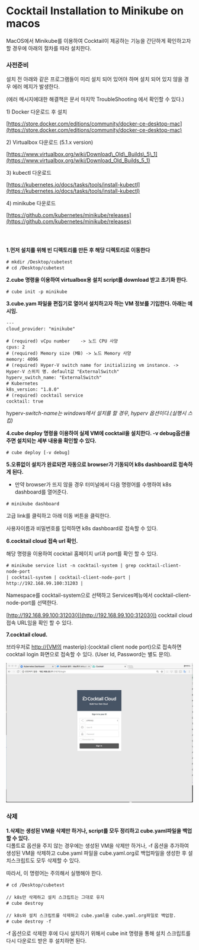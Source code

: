 # Cocktail Installation to Minikube on macos

MacOS에서 Minikube를 이용하여 Cocktail이 제공하는 기능을 간단하게 확인하고자 할 경우에 아래의 절차를 따라 설치한다.

### **사전준비**

설치 전 아래와 같은 프로그램들이 미리 설치 되어 있어야 하며 설치 되어 있지 않을 경우 에러 메지가 발생한다.

\(에러 메시지에대한 해결책은 문서 마지막 TroubleShooting 에서 확인할 수 있다.\)

1\) Docker 다운로드 후 설치

[https://store.docker.com/editions/community/docker-ce-desktop-mac](https://store.docker.com/editions/community/docker-ce-desktop-mac)

2\) Virtualbox 다운로드 \(5.1.x version\)

[https://www.virtualbox.org/wiki/Download\_Old\_Builds\_5\_1](https://www.virtualbox.org/wiki/Download_Old_Builds_5_1)

3\) kubectl 다운로드

[https://kubernetes.io/docs/tasks/tools/install-kubectl](https://kubernetes.io/docs/tasks/tools/install-kubectl)

4\) minikube 다운로드

[https://github.com/kubernetes/minikube/releases](https://github.com/kubernetes/minikube/releases)

#### ㅤ

**1.먼저 설치를 위해 빈 디렉토리를 만든 후 해당 디렉토리로 이동한다**

```
# mkdir /Desktop/cubetest
# cd /Desktop/cubetest
```

**2.cube 명령을 이용하여 virtualbox용 설치 script를 download 받고 초기화 한다.**

```
# cube init -p minikube
```

**3.cube.yam 파일을 편집기로 열어서 설치하고자 하는 VM 정보를 기입한다. 아래는 예시임.**

```
---
cloud_provider: "minikube"

# (required) vCpu number    -> 노드 CPU 사양 
cpus: 2
# (required) Memory size (MB) -> 노드 Memory 사양 
memory: 4096
# (required) Hyper-V switch name for initializing vm instance. -> Hyper-V 스위치 명. default값 "ExternalSwitch"
hyperv_switch_name: "ExternalSwitch"
# Kubernetes
k8s_version: "1.8.0"
# (required) cocktail service
cocktail: true
```

hyperv-_switch-name는 windows에서 설치를 할 경우, hyperv 옵션이다.\(실행시 스킵\)_

**4.cube deploy 명령을 이용하여 실제 VM에 cocktail을 설치한다. -v debug옵션을 주면 설치되는 세부 내용을 확인할 수 있다.**

```
# cube deploy [-v debug]
```

**5.오류없이 설치가 완료되면 자동으로 browser가 기동되어 k8s dashboard로 접속하게 된다.**

* 만약 browser가 뜨지 않을 경우 터미널에서 다음 명령어를 수행하여 k8s dashboard를 열어준다.

```
# minikube dashboard
```

고급 link를 클릭하고 아래 이동 버튼을 클릭한다.

사용자이름과 비밀번호를 입력하면 k8s dashboard로 접속할 수 있다.

**6.cocktail cloud 접속 url 확인.**

해당 명령을 이용하여 cocktail 홈페이지 url과 port를 확인 할 수 있다.

```
# minikube service list -n cocktail-system | grep cocktail-client-node-port
| cocktail-system | cocktail-client-node-port | http://192.168.99.100:31203 |
```

Namespace를 cocktail-system으로 선택하고 Services메뉴에서 cocktail-client-node-port를 선택한다.

[http://192.168.99.100:31203이](http://192.168.99.100:31203이) cocktail cloud 접속 URL임을 확인 할 수 있다.

**7.cocktail cloud.**

브라우저로 [http://{VM의](http://{VM의) masterip}:{cocktail client node port}으로 접속하면 cocktail login 화면으로 접속할 수 있다. \(User Id, Password는 별도 문의\).

![](/assets/cocktail_login.jpeg)

### **삭제**

**1.삭제는  생성된  VM을 삭제만 하거나,  script를 모두 정리하고 cube.yaml파일을 백업할 수 있다.**  
  디폴트로 옵션을 주지 않는 경우에는 생성된 VM을 삭제만 하거나,  -f 옵션을 추가하여 생성된 VM을 삭제하고 cube.yaml 파일을 cube.yaml.org로 백업파일을 생성한 후 설치스크립트도 모두 삭제할 수 있다.

따라서, 이 명령어는 주의해서 실행해야 한다.

```
# cd /Desktop/cubetest

// k8s만 삭제하고 설치 스크립트는 그대로 유지 
# cube destroy

// k8s와 설치 스크립트를 삭제하고 cube.yaml을 cube.yaml.org파일로 백업함. 
# cube destroy -f
```

-f 옵션으로 삭제한 후에 다시 설치하기 위해서 cube init 명령을 통해 설치 스크립트를 다시 다운로드 받은 후 설치하면 된다.


